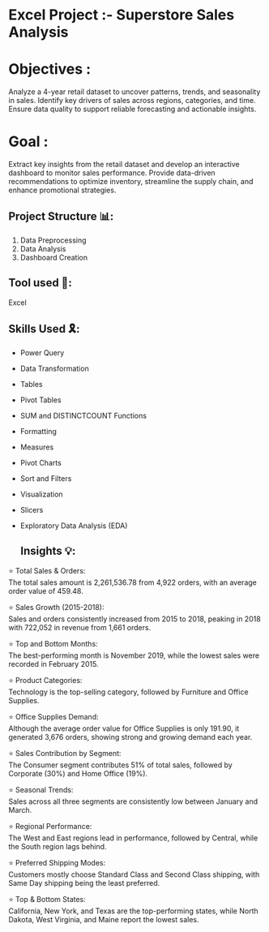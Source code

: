 # Excel Project :- Superstore Sales Analysis

# Objectives :                         
Analyze a 4-year retail dataset to uncover patterns, trends, and seasonality in sales. Identify key drivers of sales across regions, categories, and time. Ensure data quality to support reliable forecasting and actionable insights.                  

# Goal :                
Extract key insights from the retail dataset and develop an interactive dashboard to monitor sales performance. Provide data-driven recommendations to optimize inventory, streamline the supply chain, and enhance promotional strategies.             
## Project Structure 📊:
                
1. Data Preprocessing           
2. Data Analysis            
3. Dashboard Creation


## Tool used 🔨: 
Excel



## Skills Used 🎗️:         

- Power Query     
- Data Transformation        
- Tables       
- Pivot Tables                    
- SUM and DISTINCTCOUNT Functions              
- Formatting                  
- Measures                   
- Pivot Charts                            
- Sort and Filters                    
- Visualization                   
- Slicers                  
- Exploratory Data Analysis  (EDA)

  ## Insights  💡:          

⭐ Total Sales & Orders:           
The total sales amount is 2,261,536.78 from 4,922 orders, with an average order value of 459.48.              

⭐ Sales Growth (2015-2018):              
Sales and orders consistently increased from 2015 to 2018, peaking in 2018 with 722,052 in revenue from 1,661 orders.            

⭐ Top and Bottom Months:                    
The best-performing month is November 2019, while the lowest sales were recorded in February 2015.               

⭐ Product Categories:                        
Technology is the top-selling category, followed by Furniture and Office Supplies.                 

⭐ Office Supplies Demand:                 
Although the average order value for Office Supplies is only 191.90, it generated 3,676 orders, showing strong and growing demand each year.                 

⭐ Sales Contribution by Segment:                             
The Consumer segment contributes 51% of total sales, followed by Corporate (30%) and Home Office (19%).                

⭐ Seasonal Trends:                  
Sales across all three segments are consistently low between January and March.            

⭐ Regional Performance:                  
The West and East regions lead in performance, followed by Central, while the South region lags behind.                

⭐ Preferred Shipping Modes:                
Customers mostly choose Standard Class and Second Class shipping, with Same Day shipping being the least preferred.               

⭐ Top & Bottom States:            
California, New York, and Texas are the top-performing states, while North Dakota, West Virginia, and Maine report the lowest sales.          













